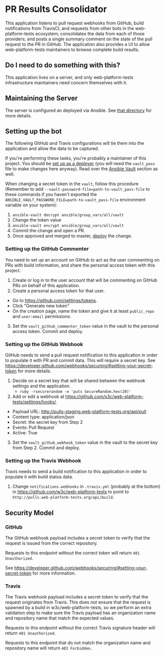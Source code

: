 # PR Results Consolidator

This application listens to pull request webhooks from GitHub, build
notifications from TravisCI, and requests from other bots in the
web-platform-tests ecosystem; consolidates the data from each of those
providers; and posts a single summary comment on the state of the pull request
to the PR in GitHub. The application also provides a UI to allow
web-platform-tests maintainers to browse complete build results.

## Do I need to do something with this?

This application lives on a server, and only web-platform-tests infrastructure
maintainers need concern themselves with it.

## Maintaining the Server

The server is configured an deployed via Ansible. See [that directory](ansible/
) for more details.

## Setting up the bot

The following GitHub and Travis configurations will tie them into the
application and allow the data to be captured.

If you're performing these tasks, you're probably a maintainer of this
project. You should be
[set up as a deployer](ansible#setting-yourself-up-as-a-deployer) (you
will need the `vault_pass` file to make changes here anyway). Read over the
[Ansible Vault](ansible#ansible-vault) section as well.

When changing a secret token in the `vault`, follow this procedure (Remember
to add `--vault-password-file=path-to-vault_pass-file` to these commands if
you haven't exported the `ANSIBLE_VAULT_PASSWORD_FILE=path-to-vault_pass-file`
environment variable on your system):

1. `ansible-vault decrypt ansible/group_vars/all/vault`
2. Change the token value
3. `ansible-vault encrypt ansible/group_vars/all/vault`
4. Commit the change and open a PR.
5. Once approved and merged to master,
   [deploy](ansible#deploying-application-changes-to-a-server) the change.


### Setting up the GitHub Commenter

You need to set up an account on GitHub to act as the user commenting on PRs
with build information, and share the personal access token with this project.

1. Create or log in to the user account that will be commenting on GitHub PRs
   on behalf of this application.
2. Create a personal access token for that user.
  - Go to https://github.com/settings/tokens.
  - Click "Generate new token"
  - On the creation page, name the token and give it at least `public_repo`
    and `user:email` permissions.
3. Set the `vault_github_commenter_token` value in the vault to the personal access token. Commit and deploy.

### Setting up the GitHub Webhook

GitHub needs to send a pull request notification to this application in order
to populate it with PR and commit data. This will require a secret key. See
https://developer.github.com/webhooks/securing/#setting-your-secret-token for
more details.

1. Decide on a secret key that will be shared between the webhook settings and
   the application.
   - `ruby -rsecurerandom -e 'puts SecureRandom.hex(20)'`
2. Add or edit a webhook at https://github.com/s3c/web-platform-tests/settings/hooks/.
  - Payload URL: http://pulls-staging.web-platform-tests.org/api/pull
  - Content type: application/json
  - Secret: the secret key from Step 2
  - Events: Pull Request
  - Active: True
3. Set the `vault_github_webhook_token` value in the vault to the secret key from Step 2. Commit and deploy.

### Setting up the Travis Webhook

Travis needs to send a build notification to this application in order to
populate it with build status data.

1. Change `notifications.webhooks` in `.travis.yml` (probably at the bottom) in
   https://github.com/w3c/web-platform-tests to point to
   `http://pulls.web-platform-tests.org/api/build`.

## Security Model

### GitHub

The GitHub webhook payload includes a secret token to verify that the request
is issued from the correct repository.

Requests to this endpoint without the correct token will return `401 Unauthorized`.

See https://developer.github.com/webhooks/securing/#setting-your-secret-token
for more information.

### Travis

The Travis webhook payload includes a secret token to verify that the request
originates from Travis. This does not ensure that the request is spawned by a
build in w3c/web-platform-tests, so we perform an extra validation step to
make sure the Travis payload has an organization name and repository name
that match the expected values.

Requests to this endpoint without the correct Travis signature header will return `401 Unauthorized`.

Requests to this endpoint that do not match the organization name and repository name will return `403 Forbidden`.

